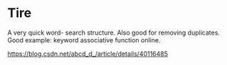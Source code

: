 # Tire     
A very quick word- search structure. Also good for removing duplicates.   
Good example: keyword associative function online.    



https://blog.csdn.net/abcd_d_/article/details/40116485   
